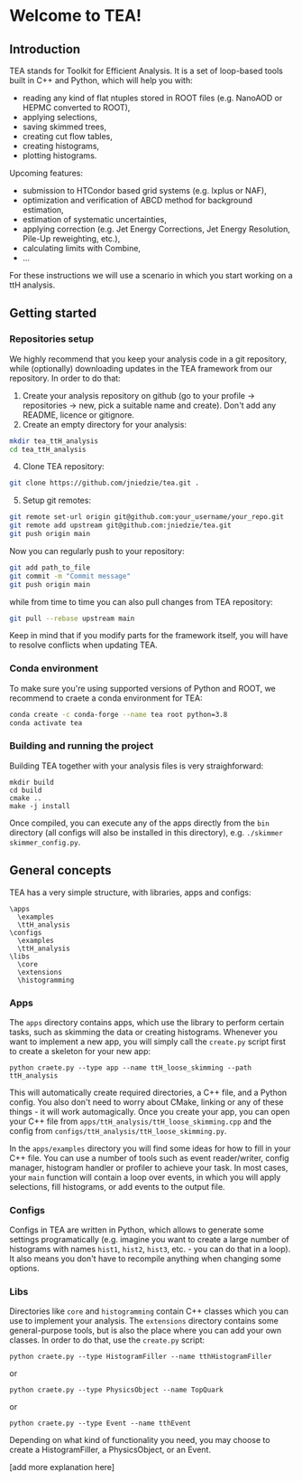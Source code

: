 # Welcome to TEA!

## Introduction
TEA stands for Toolkit for Efficient Analysis. It is a set of loop-based tools built in C++ and Python, which will help you with:
- reading any kind of flat ntuples stored in ROOT files (e.g. NanoAOD or HEPMC converted to ROOT),
- applying selections,
- saving skimmed trees,
- creating cut flow tables,
- creating histograms,
- plotting histograms.

Upcoming features:
- submission to HTCondor based grid systems (e.g. lxplus or NAF),
- optimization and verification of ABCD method for background estimation,
- estimation of systematic uncertainties,
- applying correction (e.g. Jet Energy Corrections, Jet Energy Resolution, Pile-Up reweighting, etc.),
- calculating limits with Combine,
- ...

For these instructions we will use a scenario in which you start working on a ttH analysis.

## Getting started

### Repositories setup

We highly recommend that you keep your analysis code in a git repository, while (optionally) downloading updates in the TEA framework from our repository. In order to do that:

1. Create your analysis repository on github (go to your profile -> repositories -> new, pick a suitable name and create). Don't add any README, licence or gitignore.
2. Create an empty directory for your analysis:
```bash
mkdir tea_ttH_analysis
cd tea_ttH_analysis
```
4. Clone TEA repository:
```bash
git clone https://github.com/jniedzie/tea.git .
```
5. Setup git remotes:
```bash
git remote set-url origin git@github.com:your_username/your_repo.git
git remote add upstream git@github.com:jniedzie/tea.git
git push origin main
```

Now you can regularly push to your repository:
```bash
git add path_to_file
git commit -m "Commit message"
git push origin main
```

while from time to time you can also pull changes from TEA repository:
```bash
git pull --rebase upstream main
```

Keep in mind that if you modify parts for the framework itself, you will have to resolve conflicts when updating TEA.

### Conda environment

To make sure you're using supported versions of Python and ROOT, we recommend to craete a conda environment for TEA:

```bash
conda create -c conda-forge --name tea root python=3.8
conda activate tea
```

### Building and running the project

Building TEA together with your analysis files is very straighforward:

```
mkdir build
cd build
cmake ..
make -j install
```

Once compiled, you can execute any of the apps directly from the `bin` directory (all configs will also be installed in this directory), e.g. `./skimmer skimmer_config.py`.

## General concepts

TEA has a very simple structure, with libraries, apps and configs:

```
\apps
  \examples
  \ttH_analysis
\configs
  \examples
  \ttH_analysis
\libs
  \core
  \extensions
  \histogramming
```

### Apps

The `apps` directory contains apps, which use the library to perform certain tasks, such as skimming the data or creating histograms. Whenever you want to implement a new app, you will simply call the `create.py` script first to create a skeleton for your new app:

```
python craete.py --type app --name ttH_loose_skimming --path ttH_analysis
```

This will automatically create required directories, a C++ file, and a Python config. You also don't need to worry about CMake, linking or any of these things - it will work automagically.
Once you create your app, you can open your C++ file from `apps/ttH_analysis/ttH_loose_skimming.cpp` and the config from `configs/ttH_analysis/ttH_loose_skimming.py`.

In the `apps/examples` directory you will find some ideas for how to fill in your C++ file. You can use a number of tools such as event reader/writer, config manager, histogram handler or profiler to achieve your task. In most cases, your `main` function will contain a loop over events, in which
you will apply selections, fill histograms, or add events to the output file.

### Configs

Configs in TEA are written in Python, which allows to generate some settings programatically (e.g. imagine you want to create a large number of histograms with names `hist1`, `hist2`, `hist3`, etc. - you can do that in a loop). It also means you don't have to recompile anything when changing some options.

### Libs

Directories like `core` and `histogramming` contain C++ classes which you can use to implement your analysis. The `extensions` directory contains some general-purpose tools, but is also the place where you can add your own classes. In order to do that, use the `create.py` script:

```
python craete.py --type HistogramFiller --name tthHistogramFiller
```

or

```
python craete.py --type PhysicsObject --name TopQuark
```

or

```
python craete.py --type Event --name tthEvent
```

Depending on what kind of functionality you need, you may choose to create a HistogramFiller, a PhysicsObject, or an Event.

[add more explanation here]




